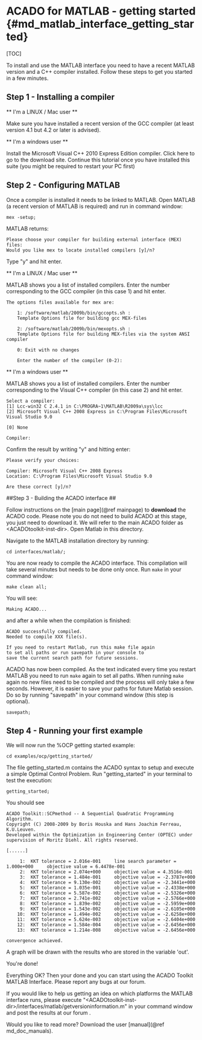 # ACADO for MATLAB - getting started {#md_matlab_interface_getting_started}

[TOC]
     
To install and use the MATLAB interface you need to have a recent MATLAB version and a C++ compiler installed. Follow these steps to get you started in a few minutes.
    
## Step 1 - Installing a compiler ##
     
** I'm a LINUX / Mac user **
    
Make sure you have installed a recent version of the GCC compiler (at least version 4.1 but 4.2 or later is advised).
    
** I'm a windows user **
    
Install the Microsoft Visual C++ 2010 Express Edition compiler. Click here to go to the download site. Continue this tutorial once you have installed this suite (you might be required to restart your PC first)
    
## Step 2 - Configuring MATLAB ##
     
Once a compiler is installed it needs to be linked to MATLAB. Open MATLAB (a recent version of MATLAB is required) and run in command window:
~~~
mex -setup;
~~~
MATLAB returns:
~~~    
Please choose your compiler for building external interface (MEX) files: 
Would you like mex to locate installed compilers [y]/n?
~~~     	  	   	   	      
Type "y" and hit enter.
    
** I'm a LINUX / Mac user **
    
MATLAB shows you a list of installed compilers. Enter the number corresponding to the GCC compiler (in this case 1) and hit enter.
~~~    
The options files available for mex are:
    
    1: /software/matlab/2009b/bin/gccopts.sh :
    Template Options file for building gcc MEX-files

    2: /software/matlab/2009b/bin/mexopts.sh :
    Template Options file for building MEX-files via the system ANSI compiler

    0: Exit with no changes

    Enter the number of the compiler (0-2):
~~~
** I'm a windows user **

MATLAB shows you a list of installed compilers. Enter the number corresponding to the Visual C++ compiler (in this case 2) and hit enter.
~~~
Select a compiler: 
[1] Lcc-win32 C 2.4.1 in C:\PROGRA~1\MATLAB\R2009a\sys\lcc 
[2] Microsoft Visual C++ 2008 Express in C:\Program Files\Microsoft Visual Studio 9.0 
                       
[0] None 
                       
Compiler:
~~~
Confirm the result by writing "y" and hitting enter:
~~~
Please verify your choices: 
 
Compiler: Microsoft Visual C++ 2008 Express  
Location: C:\Program Files\Microsoft Visual Studio 9.0 
 
Are these correct [y]/n?
~~~ 
##Step 3 - Building the ACADO interface ##
 
Follow instructions on the [main page](@ref mainpage) to **download** the ACADO code. Please note you do not need to build ACADO at this stage, you just need to download it. We will refer to the main ACADO folder as \<ACADOtoolkit-inst-dir\>. Open Matlab in this directory.

Navigate to the MATLAB installation directory by running:
~~~
cd interfaces/matlab/;
~~~
You are now ready to compile the ACADO interface. This compilation will take several minutes but needs to be done only once. Run `make` in your command window:
~~~
make clean all;
~~~
You will see:
~~~
Making ACADO... 
~~~
and after a while when the compilation is finished:
~~~
ACADO successfully compiled.
Needed to compile XXX file(s).

If you need to restart Matlab, run this make file again
to set all paths or run savepath in your console to
save the current search path for future sessions.
~~~
ACADO has now been compiled. As the text indicated every time you restart MATLAB you need to run `make` again to set all paths. When running `make` again no new files need to be compiled and the process will only take a few seconds. However, it is easier to save your paths for future Matlab session. Do so by running "savepath" in your command window (this step is optional).
~~~
savepath;
~~~
## Step 4 - Running your first example ##
 
We will now run the %OCP getting started example:
~~~
cd examples/ocp/getting_started/
~~~
The file getting_started.m contains the ACADO syntax to setup and execute a simple Optimal Control Problem. Run "getting_started" in your terminal to test the execution:
~~~
getting_started;
~~~
You should see
~~~
ACADO Toolkit::SCPmethod -- A Sequential Quadratic Programming Algorithm.
Copyright (C) 2008-2009 by Boris Houska and Hans Joachim Ferreau, K.U.Leuven.
Developed within the Optimization in Engineering Center (OPTEC) under
supervision of Moritz Diehl. All rights reserved.

[......]

     1:  KKT tolerance = 2.016e-001     line search parameter = 1.000e+000     objective value = 6.4478e-001
     2:  KKT tolerance = 2.074e+000     objective value = 4.3516e-001
     3:  KKT tolerance = 1.484e-001     objective value = -2.3787e+000
     4:  KKT tolerance = 9.130e-002     objective value = -2.3441e+000
     5:  KKT tolerance = 1.035e-001     objective value = -2.4338e+000
     6:  KKT tolerance = 5.587e-002     objective value = -2.5326e+000
     7:  KKT tolerance = 2.741e-002     objective value = -2.5766e+000
     8:  KKT tolerance = 1.839e-002     objective value = -2.5959e+000
     9:  KKT tolerance = 1.543e-002     objective value = -2.6105e+000
    10:  KKT tolerance = 1.494e-002     objective value = -2.6258e+000
    11:  KKT tolerance = 5.624e-003     objective value = -2.6404e+000
    12:  KKT tolerance = 1.584e-004     objective value = -2.6456e+000
    13:  KKT tolerance = 1.214e-008     objective value = -2.6456e+000

convergence achieved.
~~~ 
A graph will be drawn with the results who are stored in the variable 'out'.

You're done!
 
Everything OK? Then your done and you can start using the ACADO Toolkit MATLAB Interface. Please report any bugs at our forum.

If you would like to help us getting an idea on which platforms the MATLAB interface runs, please execute "\<ACADOtoolkit-inst-dir\>/interfaces/matlab/getversioninformation.m" in your command window and post the results at our forum .

Would you like to read more? Download the user [manual](@ref md_doc_manuals).
